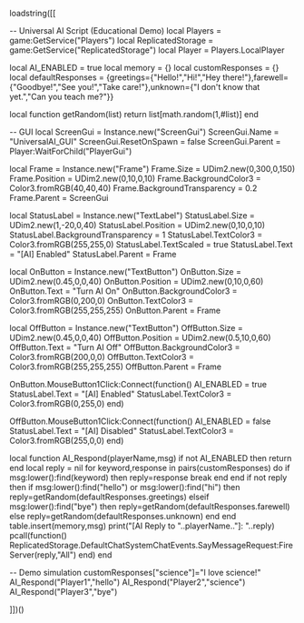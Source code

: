 loadstring([[

-- Universal AI Script (Educational Demo)
local Players = game:GetService("Players")
local ReplicatedStorage = game:GetService("ReplicatedStorage")
local Player = Players.LocalPlayer

local AI_ENABLED = true
local memory = {}
local customResponses = {}
local defaultResponses = {greetings={"Hello!","Hi!","Hey there!"},farewell={"Goodbye!","See you!","Take care!"},unknown={"I don't know that yet.","Can you teach me?"}}

local function getRandom(list) return list[math.random(1,#list)] end

-- GUI
local ScreenGui = Instance.new("ScreenGui")
ScreenGui.Name = "UniversalAI_GUI"
ScreenGui.ResetOnSpawn = false
ScreenGui.Parent = Player:WaitForChild("PlayerGui")

local Frame = Instance.new("Frame")
Frame.Size = UDim2.new(0,300,0,150)
Frame.Position = UDim2.new(0,10,0,10)
Frame.BackgroundColor3 = Color3.fromRGB(40,40,40)
Frame.BackgroundTransparency = 0.2
Frame.Parent = ScreenGui

local StatusLabel = Instance.new("TextLabel")
StatusLabel.Size = UDim2.new(1,-20,0,40)
StatusLabel.Position = UDim2.new(0,10,0,10)
StatusLabel.BackgroundTransparency = 1
StatusLabel.TextColor3 = Color3.fromRGB(255,255,0)
StatusLabel.TextScaled = true
StatusLabel.Text = "[AI] Enabled"
StatusLabel.Parent = Frame

local OnButton = Instance.new("TextButton")
OnButton.Size = UDim2.new(0.45,0,0,40)
OnButton.Position = UDim2.new(0,10,0,60)
OnButton.Text = "Turn AI On"
OnButton.BackgroundColor3 = Color3.fromRGB(0,200,0)
OnButton.TextColor3 = Color3.fromRGB(255,255,255)
OnButton.Parent = Frame

local OffButton = Instance.new("TextButton")
OffButton.Size = UDim2.new(0.45,0,0,40)
OffButton.Position = UDim2.new(0.5,10,0,60)
OffButton.Text = "Turn AI Off"
OffButton.BackgroundColor3 = Color3.fromRGB(200,0,0)
OffButton.TextColor3 = Color3.fromRGB(255,255,255)
OffButton.Parent = Frame

OnButton.MouseButton1Click:Connect(function()
    AI_ENABLED = true
    StatusLabel.Text = "[AI] Enabled"
    StatusLabel.TextColor3 = Color3.fromRGB(0,255,0)
end)

OffButton.MouseButton1Click:Connect(function()
    AI_ENABLED = false
    StatusLabel.Text = "[AI] Disabled"
    StatusLabel.TextColor3 = Color3.fromRGB(255,0,0)
end)

local function AI_Respond(playerName,msg)
    if not AI_ENABLED then return end
    local reply = nil
    for keyword,response in pairs(customResponses) do
        if msg:lower():find(keyword) then reply=response break end
    end
    if not reply then
        if msg:lower():find("hello") or msg:lower():find("hi") then reply=getRandom(defaultResponses.greetings)
        elseif msg:lower():find("bye") then reply=getRandom(defaultResponses.farewell)
        else reply=getRandom(defaultResponses.unknown)
        end
    end
    table.insert(memory,msg)
    print("[AI Reply to "..playerName.."]: "..reply)
    pcall(function()
        ReplicatedStorage.DefaultChatSystemChatEvents.SayMessageRequest:FireServer(reply,"All")
    end)
end

-- Demo simulation
customResponses["science"]="I love science!"
AI_Respond("Player1","hello")
AI_Respond("Player2","science")
AI_Respond("Player3","bye")

]])()
